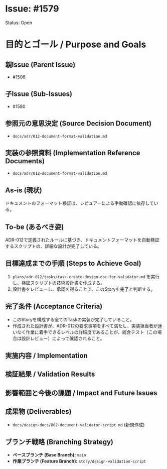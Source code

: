 # Issue: #1579
Status: Open
# 目的とゴール / Purpose and Goals

## 親Issue (Parent Issue)
- #1506

## 子Issue (Sub-Issues)
- #1580

## 参照元の意思決定 (Source Decision Document)
- `docs/adr/012-document-format-validation.md`

## 実装の参照資料 (Implementation Reference Documents)
- `docs/adr/012-document-format-validation.md`

## As-is (現状)
ドキュメントのフォーマット検証は、レビュアーによる手動確認に依存している。

## To-be (あるべき姿)
ADR-012で定義されたルールに基づき、ドキュメントフォーマットを自動検証するスクリプトの、詳細な設計が完了している。

## 目標達成までの手順 (Steps to Achieve Goal)
1. `plans/adr-012/tasks/task-create-design-doc-for-validator.md` を実行し、検証スクリプトの技術設計書を作成する。
2. 設計書をレビューし、承認を得ることで、このStoryを完了と判断する。

## 完了条件 (Acceptance Criteria)
- このStoryを構成する全てのTaskの実装が完了していること。
- 作成された設計書が、ADR-012の要求事項をすべて満たし、実装担当者が迷いなく作業に着手できるレベルの詳細度であることが、統合テスト（この場合は設計レビュー）によって確認されること。

## 実施内容 / Implementation

## 検証結果 / Validation Results

## 影響範囲と今後の課題 / Impact and Future Issues

## 成果物 (Deliverables)
- `docs/design-docs/002-document-validator-script.md` (新規作成)

## ブランチ戦略 (Branching Strategy)
- **ベースブランチ (Base Branch):** `main`
- **作業ブランチ (Feature Branch):** `story/design-validation-script`
